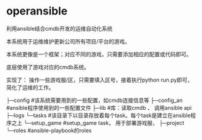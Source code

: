 # operansible

利用ansible结合cmdb开发的运维自动化系统


本系统用于运维维护更新公司所有项目/平台的游戏。

本系统更像是一个框架；对应不同的游戏，只需要添加相应的配置或代码即可。

底层使用了游戏对应的cmdb系统。


实现了： 操作一些游戏服/区，只需要填入区号，接着执行python run.py即可，简化了运维的工作。


├─config     #该系统需要用到的一些配置，如cmdb连接信息等
├─config_an  #ansible程序使用到的一些配置文件
├─lib        #库：读取cmdb 、 调用ansible api
├─logs
└─tasks      #该目录下以目录存放着每个task。每个task是建立在ansible程序之上
    └─setup_game   #setup_game task， 用于部署游戏服， 
        ├─project
        └─roles    #ansible-playbook的roles

